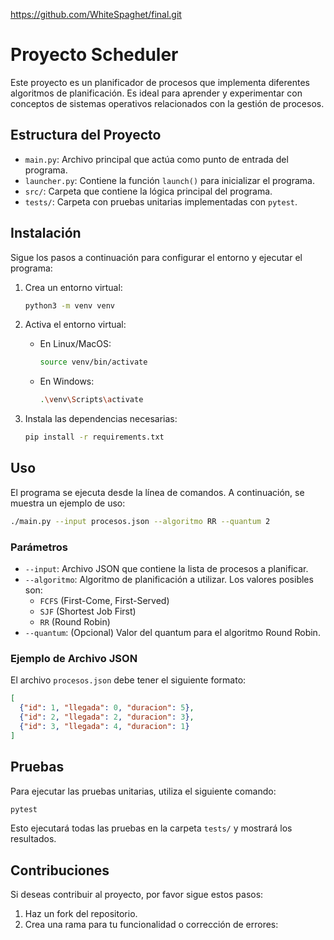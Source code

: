 https://github.com/WhiteSpaghet/final.git
# Proyecto Scheduler

Este proyecto es un planificador de procesos que implementa diferentes algoritmos de planificación. Es ideal para aprender y experimentar con conceptos de sistemas operativos relacionados con la gestión de procesos.

## Estructura del Proyecto

- `main.py`: Archivo principal que actúa como punto de entrada del programa.
- `launcher.py`: Contiene la función `launch()` para inicializar el programa.
- `src/`: Carpeta que contiene la lógica principal del programa.
- `tests/`: Carpeta con pruebas unitarias implementadas con `pytest`.

## Instalación

Sigue los pasos a continuación para configurar el entorno y ejecutar el programa:

1. Crea un entorno virtual:
    ```bash
    python3 -m venv venv
    ```

2. Activa el entorno virtual:
    - En Linux/MacOS:
      ```bash
      source venv/bin/activate
      ```
    - En Windows:
      ```bash
      .\venv\Scripts\activate
      ```

3. Instala las dependencias necesarias:
    ```bash
    pip install -r requirements.txt
    ```

## Uso

El programa se ejecuta desde la línea de comandos. A continuación, se muestra un ejemplo de uso:

```bash
./main.py --input procesos.json --algoritmo RR --quantum 2
```

### Parámetros

- `--input`: Archivo JSON que contiene la lista de procesos a planificar.
- `--algoritmo`: Algoritmo de planificación a utilizar. Los valores posibles son:
  - `FCFS` (First-Come, First-Served)
  - `SJF` (Shortest Job First)
  - `RR` (Round Robin)
- `--quantum`: (Opcional) Valor del quantum para el algoritmo Round Robin.

### Ejemplo de Archivo JSON

El archivo `procesos.json` debe tener el siguiente formato:

```json
[
  {"id": 1, "llegada": 0, "duracion": 5},
  {"id": 2, "llegada": 2, "duracion": 3},
  {"id": 3, "llegada": 4, "duracion": 1}
]
```

## Pruebas

Para ejecutar las pruebas unitarias, utiliza el siguiente comando:

```bash
pytest
```

Esto ejecutará todas las pruebas en la carpeta `tests/` y mostrará los resultados.

## Contribuciones

Si deseas contribuir al proyecto, por favor sigue estos pasos:

1. Haz un fork del repositorio.
2. Crea una rama para tu funcionalidad o corrección de errores:
    ```bash



